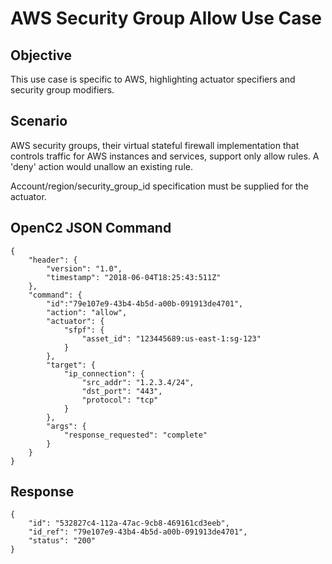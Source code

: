 # AWS Security Group Allow Use Case

## Objective
This use case is specific to AWS, highlighting actuator specifiers and security group modifiers.

## Scenario
AWS security groups, their virtual stateful firewall implementation that controls traffic for 
AWS instances and services, support only allow rules. A 'deny' action would unallow an existing rule.

Account/region/security_group_id specification must be supplied for the actuator.

## OpenC2 JSON Command

```
{
    "header": {
        "version": "1.0",
        "timestamp": "2018-06-04T18:25:43:511Z"
    },
    "command": {
        "id":"79e107e9-43b4-4b5d-a00b-091913de4701",
        "action": "allow",
        "actuator": {
            "sfpf": {
                "asset_id": "123445689:us-east-1:sg-123"
            }
        },
        "target": {
            "ip_connection": {
                "src_addr": "1.2.3.4/24",
                "dst_port": "443",
                "protocol": "tcp"
            }
        },
        "args": {
            "response_requested": "complete"
        }
    }
}
```

## Response

```
{
    "id": "532827c4-112a-47ac-9cb8-469161cd3eeb",
    "id_ref": "79e107e9-43b4-4b5d-a00b-091913de4701",   
    "status": "200"
}
```
